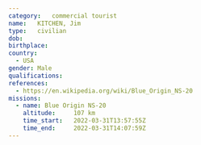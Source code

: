 ```yaml
---
category:	commercial tourist
name:	KITCHEN, Jim
type:	civilian
dob:	
birthplace:
country:
  - USA
gender:	Male
qualifications:
references:
  - https://en.wikipedia.org/wiki/Blue_Origin_NS-20
missions:
  - name: Blue Origin NS-20
    altitude:     107 km
    time_start:   2022-03-31T13:57:55Z
    time_end:     2022-03-31T14:07:59Z
---
```


